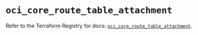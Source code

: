 # `oci_core_route_table_attachment`

Refer to the Terraform Registry for docs: [`oci_core_route_table_attachment`](https://registry.terraform.io/providers/oracle/oci/7.19.0/docs/resources/core_route_table_attachment).
